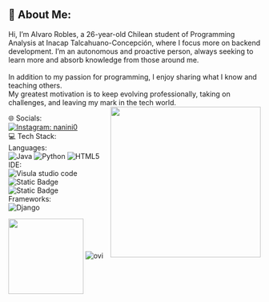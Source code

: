 <h2>💫 About Me:</h2>
<p>Hi, I’m Alvaro Robles, a 26-year-old Chilean student of Programming Analysis at Inacap Talcahuano-Concepción, where I focus more on backend development. I’m an autonomous and proactive person, always seeking to learn more and absorb knowledge from those around me.<br><br>In addition to my passion for programming, I enjoy sharing what I know and teaching others.<br>My greatest motivation is to keep evolving professionally, taking on challenges, and leaving my mark in the tech world.
<img align="right" width=300px  src="https://i.pinimg.com/originals/e8/f4/53/e8f453469a3ec97ecd354df465d73913.gif" /></p>

🌐 Socials:<br>
[![Instagram: nanini0](https://img.shields.io/badge/Instagram-%23E4405F.svg?logo=Instagram&logoColor=white)](https://instagram.com/apdo.a0) <br>
💻 Tech Stack:<br>
<span>
Languages:<br>
![Java](https://img.shields.io/badge/java-%23ED8B00.svg?style=for-the-badge&logo=openjdk&logoColor=white)
![Python](https://img.shields.io/badge/python-3670A0?style=for-the-badge&logo=python&logoColor=ffdd54)
![HTML5](https://img.shields.io/badge/html5-%23E34F26.svg?style=for-the-badge&logo=html5&logoColor=white)<br>
IDE:<br>
![Visula studio code](https://img.shields.io/badge/VISUAL%20STUDIO%20CODE-%230088ff?style=for-the-badge&logoColor=white")
![Static Badge](https://img.shields.io/badge/INTELLIJ%20IDEA-hotpink?style=for-the-badge&logo=intellijidea&logoColor=black)
![Static Badge](https://img.shields.io/badge/NETBEANS-green?style=for-the-badge&logo=apachenetbeanside&logoColor=red)<br>
Frameworks:<br>
![Django](https://img.shields.io/badge/django-%23092E20.svg?style=for-the-badge&logo=django&logoColor=white) 

</span>
<img align="center" width=150px src="https://i.pinimg.com/originals/d2/b6/88/d2b688357b0c20cebde3745a3043108d.gif"/>
<img src="https://github-readme-stats.vercel.app/api/top-langs?username=nanini0&show_icons=true&locale=en&layout=compact&theme=chartreuse-dark" alt="ovi" />




